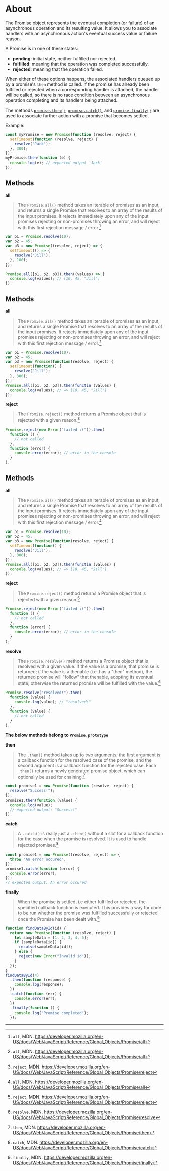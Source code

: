 # About

The [Promise][promise-docs] object represents the eventual completion (or failure) of an asynchronous operation and its resulting value. It allows you to associate handlers with an asynchronous action's eventual success value or failure reason.

A Promise is in one of these states:

- **pending**: initial state, neither fulfilled nor rejected.
- **fulfilled**: meaning that the operation was completed successfully.
- **rejected**: meaning that the operation failed.

When either of these options happens, the associated handlers queued up by a promise's `then` method is called. If the promise has already been fulfilled or rejected when a corresponding handler is attached, the handler will be called, so there is no race condition between an asynchronous operation completing and its handlers being attached.

The methods [`promise.then()`][promise-then], [`promise.catch()`][promise-catch], and [`promise.finally()`][promise-finally] are used to associate further action with a promise that becomes settled.

Example:

```javascript
const myPromise = new Promise(function (resolve, reject) {
  setTimeout(function (resolve, reject) {
    resolve("Jack");
  }, 300);
});
myPromise.then(function (e) {
  console.log(e); // expected output 'Jack'
});
```

## Methods

**all**

> The `Promise.all()` method takes an iterable of promises as an input, and returns a single Promise that resolves to an array of the results of the input promises. It rejects immediately upon any of the input promises rejecting or non-promises throwing an error, and will reject with this first rejection message / error.[^1]

```javascript
var p1 = Promise.resolve(10);
var p2 = 45;
var p3 = new Promise((resolve, reject) => {
  setTimeout(() => {
    resolve("Jill");
  }, 100);
});

Promise.all([p1, p2, p3]).then((values) => {
  console.log(values); // [10, 45, "Jill"]
});
```

## Methods

**all**

> The `Promise.all()` method takes an iterable of promises as an input, and returns a single Promise that resolves to an array of the results of the input promises. It rejects immediately upon any of the input promises rejecting or non-promises throwing an error, and will reject with this first rejection message / error.[^1]

```javascript
var p1 = Promise.resolve(10);
var p2 = 45;
var p3 = new Promise(function(resolve, reject) {
  setTimeout(function() {
    resolve("Jill");
  }, 300);
});
Promise.all([p1, p2, p3]).then(functin (values) {
  console.log(values); // => [10, 45, "Jill"]
});
```

**reject**

> The `Promise.reject()` method returns a Promise object that is rejected with a given reason.[^2]

```javascript
Promise.reject(new Error("failed :(")).then(
  function () {
    // not called
  },
  function (error) {
    console.error(error); // error in the console
  }
);
```

## Methods

**all**

> The `Promise.all()` method takes an iterable of promises as an input, and returns a single Promise that resolves to an array of the results of the input promises. It rejects immediately upon any of the input promises rejecting or non-promises throwing an error, and will reject with this first rejection message / error.[^1]

```javascript
var p1 = Promise.resolve(10);
var p2 = 45;
var p3 = new Promise(function(resolve, reject) {
  setTimeout(function() {
    resolve("Jill");
  }, 300);
});
Promise.all([p1, p2, p3]).then(functin (values) {
  console.log(values); // => [10, 45, "Jill"]
});
```

**reject**

> The `Promise.reject()` method returns a Promise object that is rejected with a given reason.[^2]

```javascript
Promise.reject(new Error("failed :(")).then(
  function () {
    // not called
  },
  function (error) {
    console.error(error); // error in the console
  }
);
```

**resolve**

> The `Promise.resolve()` method returns a Promise object that is resolved with a given value. If the value is a promise, that promise is returned; if the value is a thenable (i.e. has a "then" method), the returned promise will "follow" that thenable, adopting its eventual state; otherwise the returned promise will be fulfilled with the value.[^3]

```javascript
Promise.resolve("resolved!").then(
  function (value) {
    console.log(value); // "resolved!"
  },
  function (value) {
    // not called
  }
);
```

**The below methods belong to `Promise.prototype`**

**then**

> The `.then()` method takes up to two arguments; the first argument is a callback function for the resolved case of the promise, and the second argument is a callback function for the rejected case. Each `.then()` returns a newly generated promise object, which can optionally be used for chaining.[^4]

```javascript
const promise1 = new Promise(function (resolve, reject) {
  resolve("Success!");
});
promise1.then(function (value) {
  console.log(value);
  // expected output: "Success!"
});
```

**catch**

> A `.catch()` is really just a `.then()` without a slot for a callback function for the case when the promise is resolved. It is used to handle rejected promises.[^5]

```javascript
const promise1 = new Promise((resolve, reject) => {
  throw "An error occured";
});
promise1.catch(function (error) {
  console.error(error);
});
// expected output: An error occured
```

**finally**

> When the promise is settled, i.e either fulfilled or rejected, the specified callback function is executed. This provides a way for code to be run whether the promise was fulfilled successfully or rejected once the Promise has been dealt with.[^6]

```javascript
function findDataById(id) {
  return new Promise(function (resolve, reject) {
    let sampleData = [1, 2, 3, 4, 5];
    if (sampleData[id]) {
      resolve(sampleData[id]);
    } else {
      reject(new Error("Invalid id"));
    }
  });
}
findDataById(4)
  .then(function (response) {
    console.log(response);
  })
  .catch(function (err) {
    console.error(err);
  })
  .finally(function () {
    console.log("Promise completed");
  });
```

---

[^1]: `all`, MDN. https://developer.mozilla.org/en-US/docs/Web/JavaScript/Reference/Global_Objects/Promise/all
[^2]: `reject`, MDN. https://developer.mozilla.org/en-US/docs/Web/JavaScript/Reference/Global_Objects/Promise/reject
[^3]: `resolve`, MDN. https://developer.mozilla.org/en-US/docs/Web/JavaScript/Reference/Global_Objects/Promise/resolve
[^4]: `then`, MDN. https://developer.mozilla.org/en-US/docs/Web/JavaScript/Reference/Global_Objects/Promise/then
[^5]: `catch`, MDN. https://developer.mozilla.org/en-US/docs/Web/JavaScript/Reference/Global_Objects/Promise/catch
[^6]: `finally`, MDN. https://developer.mozilla.org/en-US/docs/Web/JavaScript/Reference/Global_Objects/Promise/finally

[promise-docs]: https://developer.mozilla.org/en-US/docs/Web/JavaScript/Reference/Global_Objects/Promise
[promise-catch]: https://developer.mozilla.org/en-US/docs/Web/JavaScript/Reference/Global_Objects/Promise/catch
[promise-then]: https://developer.mozilla.org/en-US/docs/Web/JavaScript/Reference/Global_Objects/Promise/then
[promise-finally]: https://developer.mozilla.org/en-US/docs/Web/JavaScript/Reference/Global_Objects/Promise/finally

